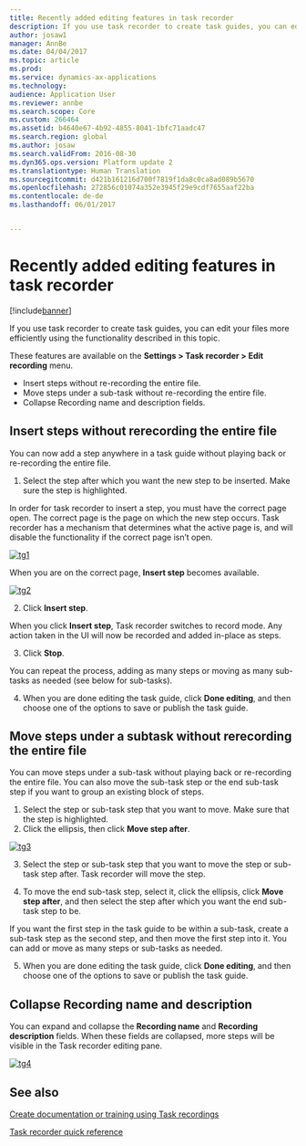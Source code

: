 ```yaml
---
title: Recently added editing features in task recorder
description: If you use task recorder to create task guides, you can edit your files more efficiently using the functionality described in this topic.
author: josaw1
manager: AnnBe
ms.date: 04/04/2017
ms.topic: article
ms.prod: 
ms.service: dynamics-ax-applications
ms.technology: 
audience: Application User
ms.reviewer: annbe
ms.search.scope: Core
ms.custom: 266464
ms.assetid: b4640e67-4b92-4855-8041-1bfc71aadc47
ms.search.region: global
ms.author: josaw
ms.search.validFrom: 2016-08-30
ms.dyn365.ops.version: Platform update 2
ms.translationtype: Human Translation
ms.sourcegitcommit: d421b161216d700f7819f1da8c0ca8ad089b5670
ms.openlocfilehash: 272856c01074a352e3945f29e9cdf7655aaf22ba
ms.contentlocale: de-de
ms.lasthandoff: 06/01/2017


---
```


# <a name="recently-added-editing-features-in-task-recorder"></a>Recently added editing features in task recorder

[!include[banner](../includes/banner.md)]


If you use task recorder to create task guides, you can edit your files more efficiently using the functionality described in this topic.

These features are available on the **Settings &gt; Task recorder &gt; Edit recording** menu.

-   Insert steps without re-recording the entire file.
-   Move steps under a sub-task without re-recording the entire file.
-   Collapse Recording name and description fields.

## <a name="insert-steps-without-rerecording-the-entire-file"></a>Insert steps without rerecording the entire file
You can now add a step anywhere in a task guide without playing back or re-recording the entire file.

1.  Select the step after which you want the new step to be inserted. Make sure the step is highlighted.

In order for task recorder to insert a step, you must have the correct page open. The correct page is the page on which the new step occurs. Task recorder has a mechanism that determines what the active page is, and will disable the functionality if the correct page isn’t open. 

[![tg1](./media/tg1.png)](./media/tg1.png) 


When you are on the correct page, **Insert step** becomes available.

[![tg2](./media/tg2-231x300.png)](./media/tg2.png)

2. Click **Insert step**.

When you click **Insert step**, Task recorder switches to record mode. Any action taken in the UI will now be recorded and added in-place as steps.

3. Click **Stop**.

You can repeat the process, adding as many steps or moving as many sub-tasks as needed (see below for sub-tasks).

4. When you are done editing the task guide, click **Done editing**, and then choose one of the options to save or publish the task guide.

## <a name="move-steps-under-a-subtask-without-rerecording-the-entire-file"></a>Move steps under a subtask without rerecording the entire file
You can move steps under a sub-task without playing back or re-recording the entire file. You can also move the sub-task step or the end sub-task step if you want to group an existing block of steps.

1.  Select the step or sub-task step that you want to move. Make sure that the step is highlighted.
2.  Click the ellipsis, then click **Move step after**.

[![tg3](./media/tg3.png)](./media/tg3.png)

3. Select the step or sub-task step that you want to move the step or sub-task step after. Task recorder will move the step.

4. To move the end sub-task step, select it, click the ellipsis, click **Move step after**, and then select the step after which you want the end sub-task step to be.

If you want the first step in the task guide to be within a sub-task, create a sub-task step as the second step, and then move the first step into it. You can add or move as many steps or sub-tasks as needed.

5. When you are done editing the task guide, click **Done editing**, and then choose one of the options to save or publish the task guide.

## <a name="collapse-recording-name-and-description"></a>Collapse Recording name and description
You can expand and collapse the **Recording name** and **Recording description** fields. When these fields are collapsed, more steps will be visible in the Task recorder editing pane. 

[![tg4](./media/tg4-300x252.png)](./media/tg4.png)  

<a name="see-also"></a>See also
--------

[Create documentation or training using Task recordings](/dynamics365/operations/dev-itpro/user-interface/task-recorder)

[Task recorder quick reference](/dynamics365/operations/dev-itpro/user-interface/task-recorder-quick-reference)




